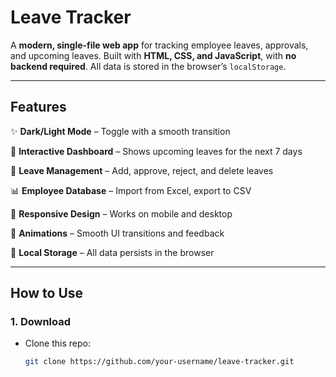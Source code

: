 # Leave Tracker

A **modern, single-file web app** for tracking employee leaves, approvals, and upcoming leaves. Built with **HTML, CSS, and JavaScript**, with **no backend required**. All data is stored in the browser’s `localStorage`.

---

## Features

✨ **Dark/Light Mode** – Toggle with a smooth transition

📅 **Interactive Dashboard** – Shows upcoming leaves for the next 7 days

📝 **Leave Management** – Add, approve, reject, and delete leaves

📊 **Employee Database** – Import from Excel, export to CSV

📱 **Responsive Design** – Works on mobile and desktop

🎨 **Animations** – Smooth UI transitions and feedback

💾 **Local Storage** – All data persists in the browser

---

## How to Use

### 1. Download
- Clone this repo:
  ```bash
  git clone https://github.com/your-username/leave-tracker.git
